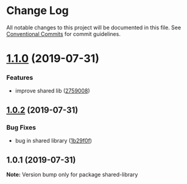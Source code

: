 # Change Log

All notable changes to this project will be documented in this file.
See [Conventional Commits](https://conventionalcommits.org) for commit guidelines.

# [1.1.0](https://github.com/DanielMSchmidt/lerna-releases-demo/compare/shared-library@1.0.2...shared-library@1.1.0) (2019-07-31)


### Features

* improve shared lib ([2759008](https://github.com/DanielMSchmidt/lerna-releases-demo/commit/2759008))





## [1.0.2](https://github.com/DanielMSchmidt/lerna-releases-demo/compare/shared-library@1.0.1...shared-library@1.0.2) (2019-07-31)


### Bug Fixes

* bug in shared library ([1b29f0f](https://github.com/DanielMSchmidt/lerna-releases-demo/commit/1b29f0f))





## 1.0.1 (2019-07-31)

**Note:** Version bump only for package shared-library
